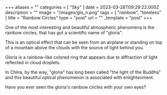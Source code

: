 +++
aliases = ""
categories = [ "Sky" ]
date = 2023-03-28T09:29:22.000Z
description = ""
image = "/images/glo_n.png"
tags = [ "rainbow", "timeless" ]
title = "Rainbow Circles"
type = "post"
url = ""
_template = "post"
+++

One of the most interesting and beautiful atmospheric phenomena is the rainbow circles, that has got a scientific name of "gloria".  
  
This is an optical effect that can be seen from an airplane or standing on top of a mountain above the clouds with the source of light behind you.  
  
Gloria is a rainbow-like colored ring that appears due to diffraction of light reflected in cloud droplets.  
  
In China, by the way, "gloria" has long been called "the light of the Buddha" and this beautiful optical phenomenon is associated with enlightenment.  
  
Have you ever seen the gloria's rainbow circles with your own eyes?
